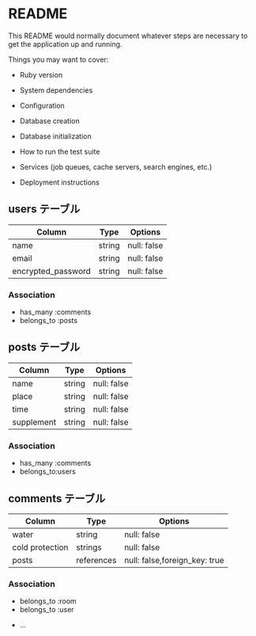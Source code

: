 # README

This README would normally document whatever steps are necessary to get the
application up and running.

Things you may want to cover:

* Ruby version

* System dependencies

* Configuration

* Database creation

* Database initialization

* How to run the test suite

* Services (job queues, cache servers, search engines, etc.)

* Deployment instructions

## users テーブル

| Column             | Type   | Options     |
| ------------------ | ------ | ----------- |
| name               | string | null: false |
| email              | string | null: false |
| encrypted_password | string | null: false |

### Association

- has_many :comments
- belongs_to :posts

## posts テーブル

| Column | Type   | Options     |
| ------ | ------ | ----------- |
| name   | string | null: false |
| place  | string | null: false |
| time   | string | null: false |
| supplement | string | null: false |

### Association

- has_many :comments
- belongs_to:users

## comments テーブル

| Column | Type       | Options                        |
| ------ | ---------- | ------------------------------ |
| water   |string | null: false |
| cold protection  | strings | null: false |
| posts | references |null: false,foreign_key: true|


### Association

- belongs_to :room
- belongs_to :user



* ...
